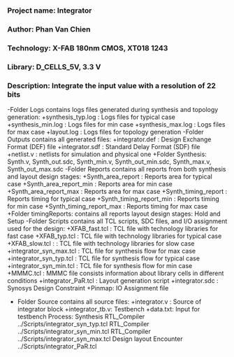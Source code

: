 ### Project name: Integrator
### Author: Phan Van Chien
### Technology: X-FAB 180nm CMOS, XT018 1243
### Library: D_CELLS_5V, 3.3 V
### Description: Integrate the input value with a resolution of 22 bits

-Folder Logs contains logs files generated during synthesis and topology generation: 
+synthesis_typ.log : Logs files for typical case
+synthesis_min.log : Logs files for min case
+synthesis_max.log : Logs files for max case
+layout.log	   : Logs files for topology generation 
-Folder Outputs contains all generated files:
	+integrator.def :  Design Exchange Format (DEF) file
	+integrator.sdf	:  Standard Delay Format (SDF) file
	+netlist.v      :  netlists for simulation and physical one
	+Folder Synthesis: Synth.v, Synth_out.sdc, Synth_min.v, Synth_out_min.sdc, Synth_max.v, Synth_out_max.sdc
-Folder Reports contains all reports from both synthesis and layout design stages:
	+Synth_area_report     : Reports area for typical case
	+Synth_area_report_min : Reports area for min case
	+Synth_area_report_max : Reports area for max case
	+Synth_timing_report     : Reports timing for typical case
	+Synth_timing_report_min : Reports timing for min case
	+Synth_timing_report_max : Reports timing for max case
	+Folder timingReports: contains all reports layout design stages: Hold and Setup 
-Folder Scripts contains all TCL scripts, SDC files, and I/O assignment used for the design:
	+XFAB_fast.tcl : TCL file with technology libraries for fast case 
	+XFAB_typ.tcl  : TCL file with technology libraries for typical case
	+XFAB_slow.tcl : : TCL file with technology libraries for slow case
	+integrator_syn_max.tcl : TCL file for synthesis flow for max case
	+integrator_syn_typ.tcl : TCL file for synthesis flow for typical case
	+integrator_syn_min.tcl : TCL file for synthesis flow for min case
	+MMMC.tcl : MMMC file consists information about library cells in different conditions
	+integrator_PaR.tcl : Layout generation script
	+integrator.sdc : Synosys Design Constraint
	+Pinmap:   IO Assignment file
- Folder Source contains all source files:
	+integrator.v : Source of integrator block
	+integrator_tb.v: Testbench
	+data.txt: Input for testbench
Process:
Synthesis
	RTL_Compiler ../Scripts/integrator_syn_typ.tcl
	RTL_Compiler ../Scripts/integrator_syn_min.tcl
	RTL_Compiler ../Scripts/integrator_syn_max.tcl
Design layout
	Encounter ../Scripts/integrator_PaR.tcl